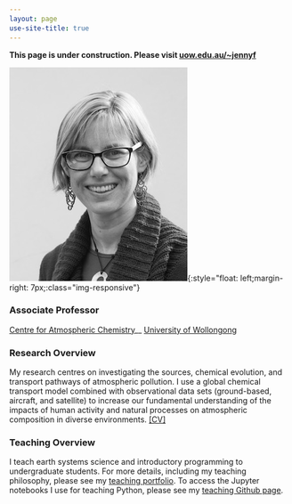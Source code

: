 ```yaml
---
layout: page
use-site-title: true
---
```

**This page is under construction. Please visit [uow.edu.au/~jennyf](http://www.uow.edu.au/~jennyf)**

![profile-pic](img/jenny-fisher-bnw_med_hr.jpeg){:style="float: left;margin-right: 7px;:class="img-responsive"}
### Associate Professor
[Centre for Atmospheric Chemistry](https://www.uow.edu.au/science-medicine-health/research/centre-for-atmospheric-chemistry/)__
[University of Wollongong](https://www.uow.edu.au/)


### Research Overview
My research centres on investigating the sources, chemical evolution, and transport pathways of atmospheric pollution. I use a global chemical transport model combined with observational data sets (ground-based, aircraft, and satellite) to increase our fundamental understanding of the impacts of human activity and natural processes on atmospheric composition in diverse environments. [[CV]](http://www.uow.edu.au/~jennyf/cv.html)

### Teaching Overview
I teach earth systems science and introductory programming to undergraduate students. For more details, including my teaching philosophy, please see my [teaching portfolio](https://sites.google.com/view/jfisher-teaching-portfolio/home). To access the Jupyter notebooks I use for teaching Python, please see my [teaching Github page](https://jennyfisher.github.io/computing-modelling-earthsci/).


